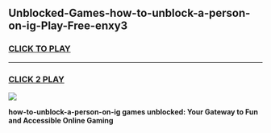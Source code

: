 
## Unblocked-Games-how-to-unblock-a-person-on-ig-Play-Free-enxy3
<h3>
<a href="https://premium76.site?title=how-to-unblock-a-person-on-ig&ref=21A">CLICK TO PLAY</a></h3>
<hr>

<h3>
<a href="https://premium76.site?title=how-to-unblock-a-person-on-ig&ref=21A">CLICK 2 PLAY</a>
  
</h3>

<a href="https://premium76.site?title=how-to-unblock-a-person-on-ig&ref=21A"><img src="https://clearcache.store/games.png"></a>


**how-to-unblock-a-person-on-ig games unblocked: Your Gateway to Fun and Accessible Online Gaming**
